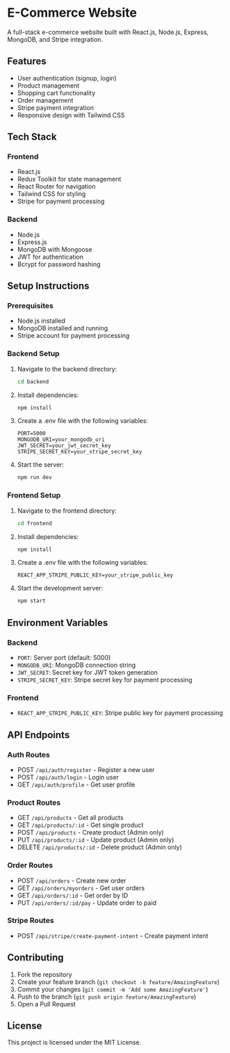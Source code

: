 # E-Commerce Website

A full-stack e-commerce website built with React.js, Node.js, Express, MongoDB, and Stripe integration.

## Features

- User authentication (signup, login)
- Product management
- Shopping cart functionality
- Order management
- Stripe payment integration
- Responsive design with Tailwind CSS

## Tech Stack

### Frontend
- React.js
- Redux Toolkit for state management
- React Router for navigation
- Tailwind CSS for styling
- Stripe for payment processing

### Backend
- Node.js
- Express.js
- MongoDB with Mongoose
- JWT for authentication
- Bcrypt for password hashing

## Setup Instructions

### Prerequisites
- Node.js installed
- MongoDB installed and running
- Stripe account for payment processing

### Backend Setup
1. Navigate to the backend directory:
   ```bash
   cd backend
   ```

2. Install dependencies:
   ```bash
   npm install
   ```

3. Create a .env file with the following variables:
   ```
   PORT=5000
   MONGODB_URI=your_mongodb_uri
   JWT_SECRET=your_jwt_secret_key
   STRIPE_SECRET_KEY=your_stripe_secret_key
   ```

4. Start the server:
   ```bash
   npm run dev
   ```

### Frontend Setup
1. Navigate to the frontend directory:
   ```bash
   cd frontend
   ```

2. Install dependencies:
   ```bash
   npm install
   ```

3. Create a .env file with the following variables:
   ```
   REACT_APP_STRIPE_PUBLIC_KEY=your_stripe_public_key
   ```

4. Start the development server:
   ```bash
   npm start
   ```

## Environment Variables

### Backend
- `PORT`: Server port (default: 5000)
- `MONGODB_URI`: MongoDB connection string
- `JWT_SECRET`: Secret key for JWT token generation
- `STRIPE_SECRET_KEY`: Stripe secret key for payment processing

### Frontend
- `REACT_APP_STRIPE_PUBLIC_KEY`: Stripe public key for payment processing

## API Endpoints

### Auth Routes
- POST `/api/auth/register` - Register a new user
- POST `/api/auth/login` - Login user
- GET `/api/auth/profile` - Get user profile

### Product Routes
- GET `/api/products` - Get all products
- GET `/api/products/:id` - Get single product
- POST `/api/products` - Create product (Admin only)
- PUT `/api/products/:id` - Update product (Admin only)
- DELETE `/api/products/:id` - Delete product (Admin only)

### Order Routes
- POST `/api/orders` - Create new order
- GET `/api/orders/myorders` - Get user orders
- GET `/api/orders/:id` - Get order by ID
- PUT `/api/orders/:id/pay` - Update order to paid

### Stripe Routes
- POST `/api/stripe/create-payment-intent` - Create payment intent

## Contributing

1. Fork the repository
2. Create your feature branch (`git checkout -b feature/AmazingFeature`)
3. Commit your changes (`git commit -m 'Add some AmazingFeature'`)
4. Push to the branch (`git push origin feature/AmazingFeature`)
5. Open a Pull Request

## License

This project is licensed under the MIT License.
